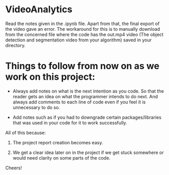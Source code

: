 # VideoAnalytics

Read the notes given in the .ipynb file. Apart from that, the final export of the video gave an error. The workaround for this is to manually download from the concerned file where the code has the out.mp4 video (The object detection and segmentation video from your algorithm) saved in your directory.

# Things to follow from now on as we work on this project:

* Always add notes on what is the next intention as you code. So that the reader gets an idea on what the programmer intends to do next. And always add comments to each line of code even if you feel it is unnecessary to do so. 

* Add notes such as if you had to downgrade certain packages/libraries that was used in your code for it to work successfully. 

All of this because:

1. The project report creation becomes easy.

2. We get a clear idea later on in the project if we get stuck somewhere or would need clarity on some parts of the code. 

Cheers!
